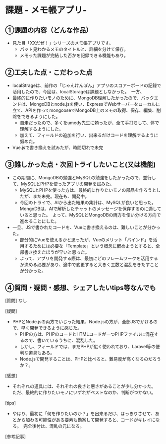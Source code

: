 # 課題 - メモ帳アプリ-

## ①課題の内容（どんな作品）
- 見た目「XXだぜ！」シリーズのメモ帳アプリです。
  - パット見わかるメモのタイトルと、詳細を分けて保存。
  - メモった課題が完結した否かを記録できる機能もあり。　　

## ②工夫した点・こだわった点
- localStrageは、前作の「じゃんけんぽん」アプリのスコアーボードの記録で活用したので、今回は、localStorageは課題としなかった。　一方、
- 最終的に作りたいモノのために、MongoDB理解したかったので、バックエンドは、MongoDBとnode.jsを使い、ExpressでWebサーバーをローカルに立て、APIを作ってmongooseでMongoDB上のメモの取得、保存、編集、削除をできるようにした。
  - 自走だったので、多くをumedy先生に頼ったが、全て手打ちして、体で理解するようにした。
  - 加えて、フィールドの追加を行い、出来るだけコードを理解するように努めた。
- Vue.jsで書き換えを試みたが、時間切れで未完

## ③難しかった点・次回トライしたいこと(又は機能)
- この期間に、MongoDBの勉強とMySQLの勉強をしたかったので、並行して、MySQLとPHPを使ったアプリの開発を試みた。
  - MySQLとPHPを使った方は、最終的に作りたいモノの部品を作ろうとしたが、まだ未完。現在も、開発中。　
  - 今回のトライで、AIから出た結果の集計は、MySQLが良いと思った。　MongoDBは、AIで解析したチャットのメッセージを保存するのに適していると思った。　よって、MySQLとMongoDBの両方を使い分ける方向で進めることにした。
- 一旦、JSで書かれたコードを、Vueに書き換えるのは、難しいことが分かった。
  - 部分的にVueを使えるかと思ったが、Vueのメリット「バインド」を活用するためには必要な「Template」という概念に嵌めようとすると、全部書き換えたほうが早いと思った。　
  - よって、アプリを開発する際は、最初にどのフレームワークを活用するか決める必要があり、途中で変更すると大きく工数と混乱をきたすことが分かった。

## ④質問・疑問・感想、シェアしたいtips等なんでも
[質問]
なし

[疑問]　
- PHPとNode.jsの両方でいじった結果、Node.jsの方が、全部JSでかけるので、早く開発できるように感じた。　
  - PHPの方は、PHPのコードとHTMLコードが一つPHPファイルに混在するので、書いているうちに、混乱した。
  - しかし、フィールドでは、まだPHPが広く使われており、Laravel等の便利な道具もある。　
  - Node.jsで開発することは、PHPと比べると、難易度が高くなるのだろうか？。

[感想]　
  - それぞれの道具には、それぞれの良さと悪さがあることが少し分かった。　ただ、最終的に作りたいモノにいずれがベストなのか、判断がつかない。　

[tips]　
  - やはり、最初に「何を作りたいのか？」を出来るだけ、はっきりさせて、あとから加わる可能性がある要素も勘案して開発すると、コードがキレイになる。　完全後付は、混乱の元になる。

[参考記事]
